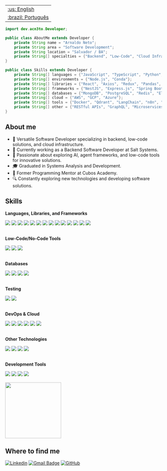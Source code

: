 <table>
 <tr><td><a href="https://github.com/acn3to/acn3to/blob/main/readme.md">:us: English</a></td></tr>
 <tr><td><a href="https://github.com/acn3to/acn3to/blob/main/readme-ptBR.md">:brazil: Português</a></td></tr>
</table>

```java
import dev.acn3to.Developer;

public class AboutMe extends Developer {
    private String name = "Arnaldo Neto";
    private String area = "Software Development";
    private String location = "Salvador / BA";
    private String[] specialties = {"Backend", "Low-Code", "Cloud Infrastructure"};
}

public class Skills extends Developer {
    private String[] languages = {"JavaScript", "TypeScript", "Python", "Java"};
    private String[] environments = {"Node.js", "Conda"};
    private String[] libraries = {"React", "Axios", "Redux", "Pandas", "Numpy"};
    private String[] frameworks = {"NestJS", "Express.js", "Spring Boot", "Angular"};
    private String[] databases = {"MongoDB", "PostgreSQL", "Redis", "Elasticsearch"};
    private String[] cloud = {"AWS", "GCP", "Azure"};
    private String[] tools = {"Docker", "Qdrant", "LangChain", "n8n", "Typebot", "Dify"};
    private String[] other = {"RESTful APIs", "GraphQL", "Microservices", "TDD"};
}
```

## About me

- 🚀 Versatile Software Developer specializing in backend, low-code solutions, and cloud infrastructure.
- 💼 Currently working as a Backend Software Developer at Salt Systems.
- 🌱 Passionate about exploring AI, agent frameworks, and low-code tools for innovative solutions.
- 🎓 Graduated in Systems Analysis and Development.
- 🤝 Former Programming Mentor at Cubos Academy.
- 🔍 Constantly exploring new technologies and developing software solutions.

## Skills

**Languages, Libraries, and Frameworks**

<div>
<img src="https://img.shields.io/badge/JavaScript-323330?style=for-the-badge&logo=javascript&logoColor=F7DF1E" />
<img src="https://img.shields.io/badge/TypeScript-007ACC?style=for-the-badge&logo=typescript&logoColor=white" />
<img src="https://img.shields.io/badge/Python-FFD43B?style=for-the-badge&logo=python&logoColor=blue" />
<img src="https://img.shields.io/badge/Java-ED8B00?style=for-the-badge&logo=openjdk&logoColor=white" />
<img src="https://img.shields.io/badge/Node%20js-339933?style=for-the-badge&logo=nodedotjs&logoColor=white" />
<img src="https://img.shields.io/badge/Express%20js-000000?style=for-the-badge&logo=express&logoColor=white" />
<img src="https://img.shields.io/badge/nestjs-E0234E?style=for-the-badge&logo=nestjs&logoColor=white" />
<img src="https://img.shields.io/badge/Spring%20Boot-6DB33F?style=for-the-badge&logo=springboot&logoColor=white" />
<img src="https://img.shields.io/badge/React-20232A?style=for-the-badge&logo=react&logoColor=61DAFB" />
<img src="https://img.shields.io/badge/Angular-DD0031?style=for-the-badge&logo=angular&logoColor=white" />
<img src="https://img.shields.io/badge/Redux-593D88?style=for-the-badge&logo=redux&logoColor=white" />
<img src="https://img.shields.io/badge/axios-671ddf?&style=for-the-badge&logo=axios&logoColor=white" />
<img src="https://img.shields.io/badge/Pandas-2C2D72?style=for-the-badge&logo=pandas&logoColor=white" />
<img src="https://img.shields.io/badge/Numpy-777BB4?style=for-the-badge&logo=numpy&logoColor=white" />
</div>
<br/>

**Low-Code/No-Code Tools**

<div>
<img src="https://img.shields.io/badge/n8n-121212?style=for-the-badge&logo=n8n&logoColor=white" />
<img src="https://img.shields.io/badge/Typebot-5E5CE6?style=for-the-badge&logo=typebot&logoColor=white" />
<img src="https://img.shields.io/badge/Dify-FF6C37?style=for-the-badge&logo=dify&logoColor=white" />
</div>
<br/>

**Databases**

<div>
<img src="https://img.shields.io/badge/MongoDB-4EA94B?style=for-the-badge&logo=mongodb&logoColor=white" />
<img src="https://img.shields.io/badge/PostgreSQL-316192?style=for-the-badge&logo=postgresql&logoColor=white" />
<img src="https://img.shields.io/badge/redis-%23DD0031.svg?&style=for-the-badge&logo=redis&logoColor=white" />
<img src="https://img.shields.io/badge/Elasticsearch-005571?style=for-the-badge&logo=elasticsearch&logoColor=white" />
</div>
<br/>

**Testing**

<div>
<img src="https://img.shields.io/badge/Jest-C21325?style=for-the-badge&logo=jest&logoColor=white" />
<img src="https://img.shields.io/badge/pytest-0A9D8E?style=for-the-badge&logo=pytest&logoColor=white" />
</div>
<br/>

**DevOps & Cloud**

<div>
<img src="https://img.shields.io/badge/GIT-E44C30?style=for-the-badge&logo=git&logoColor=white" />
<img src="https://img.shields.io/badge/Github%20Actions-282a2e?style=for-the-badge&logo=githubactions&logoColor=367cfe" />
<img src="https://img.shields.io/badge/Docker-2CA5E0?style=for-the-badge&logo=docker&logoColor=white" />
<img src="https://img.shields.io/badge/Amazon_AWS-232F3E?style=for-the-badge&logo=amazon-aws&logoColor=white" />
<img src="https://img.shields.io/badge/Google_Cloud-4285F4?style=for-the-badge&logo=google-cloud&logoColor=white" />
<img src="https://img.shields.io/badge/Microsoft_Azure-0089D6?style=for-the-badge&logo=microsoft-azure&logoColor=white" />
</div>
<br/>

**Other Technologies**

<div>
<img src="https://img.shields.io/badge/GraphQl-E10098?style=for-the-badge&logo=graphql&logoColor=white" />
<img src="https://img.shields.io/badge/LangChain-121212?style=for-the-badge&logo=langchain&logoColor=white" />
<img src="https://img.shields.io/badge/OpenAI-412991?style=for-the-badge&logo=openai&logoColor=white" />
<img src="https://img.shields.io/badge/Qdrant-121212?style=for-the-badge&logo=qdrant&logoColor=white" />
</div>
<br/>

**Development Tools**

<div>
<img src="https://img.shields.io/badge/VSCode-0078D4?style=for-the-badge&logo=visual%20studio%20code&logoColor=white" />
<img src="https://img.shields.io/badge/PyCharm-000000.svg?&style=for-the-badge&logo=PyCharm&logoColor=white" />
<img src="https://img.shields.io/badge/Jupyter-F37626.svg?&style=for-the-badge&logo=Jupyter&logoColor=white" />
<img src="https://img.shields.io/badge/VIM-%2311AB00.svg?&style=for-the-badge&logo=vim&logoColor=white" />
</div>
<br/>

<a href="https://github.com/acn3to" title="Arnaldo's Profile">
  <img height="180em" src="https://github-readme-stats.vercel.app/api?username=acn3to&theme=ocean_dark&show_icons=true" />
</a>

## Where to find me

<div>
 
[![Linkedin](https://img.shields.io/badge/-Arnaldo-blue?style=flat-square&logo=Linkedin&logoColor=white&link=https://www.linkedin.com/in/arnaldo-fullstack)](https://www.linkedin.com/in/arnaldo-fullstack)
[![Gmail Badge](https://img.shields.io/badge/-costanetoow@email.com-006bed?style=flat-square&logo=Gmail&logoColor=white&link=mailto:costanetoow@email.com)](mailto:costanetoow@email.com)
[![GitHub](https://img.shields.io/github/followers/acn3to?label=follow&style=social)](https://github.com/acn3to)

</div>
